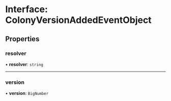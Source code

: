 # Interface: ColonyVersionAddedEventObject

## Properties

### resolver

• **resolver**: `string`

___

### version

• **version**: `BigNumber`
